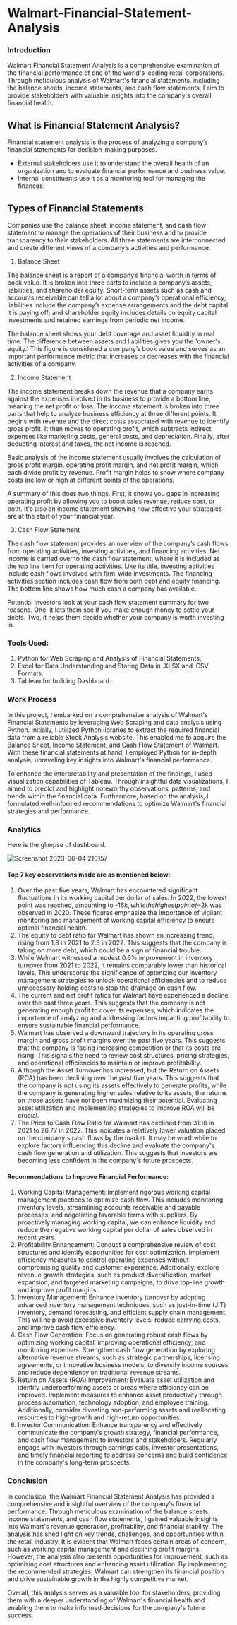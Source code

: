 # Walmart-Financial-Statement-Analysis

### Introduction 

Walmart Financial Statement Analysis is a comprehensive examination of the financial performance of one of the world's leading retail corporations. Through meticulous analysis of Walmart's financial statements, including the balance sheets, income statements, and cash flow statements, I aim to provide stakeholders with valuable insights into the company's overall financial health.

## What Is Financial Statement Analysis?
Financial statement analysis is the process of analyzing a company’s financial statements for decision-making purposes. 
* External stakeholders use it to understand the overall health of an organization and to evaluate financial performance and business value. 
* Internal constituents use it as a monitoring tool for managing the finances.

## Types of Financial Statements
Companies use the balance sheet, income statement, and cash flow statement to manage the operations of their business and to provide transparency to their stakeholders. All three statements are interconnected and create different views of a company’s activities and performance.

1. Balance Sheet

The balance sheet is a report of a company’s financial worth in terms of book value. It is broken into three parts to include a company’s assets, liabilities, and shareholder equity. Short-term assets such as cash and accounts receivable can tell a lot about a company’s operational efficiency; liabilities include the company’s expense arrangements and the debt capital it is paying off; and shareholder equity includes details on equity capital investments and retained earnings from periodic net income.  

The balance sheet shows your debt coverage and asset liquidity in real time. The difference between assets and liabilities gives you the 'owner's equity.' This figure is considered a company’s book value and serves as an important performance metric that increases or decreases with the financial activities of a company.

2. Income Statement

The income statement breaks down the revenue that a company earns against the expenses involved in its business to provide a bottom line, meaning the net profit or loss. The income statement is broken into three parts that help to analyze business efficiency at three different points. It begins with revenue and the direct costs associated with revenue to identify gross profit. It then moves to operating profit, which subtracts indirect expenses like marketing costs, general costs, and depreciation. Finally, after deducting interest and taxes, the net income is reached.

Basic analysis of the income statement usually involves the calculation of gross profit margin, operating profit margin, and net profit margin, which each divide profit by revenue. Profit margin helps to show where company costs are low or high at different points of the operations.

A summary of this does two things. First, it shows you gaps in increasing operating profit by allowing you to boost sales revenue, reduce cost, or both. It's also an income statement showing how effective your strategies are at the start of your financial year.

3. Cash Flow Statement

The cash flow statement provides an overview of the company’s cash flows from operating activities, investing activities, and financing activities. Net income is carried over to the cash flow statement, where it is included as the top line item for operating activities. Like its title, investing activities include cash flows involved with firm-wide investments. The financing activities section includes cash flow from both debt and equity financing. The bottom line shows how much cash a company has available.

Potential investors look at your cash flow statement summary for two reasons. One, it lets them see if you make enough money to settle your debts. Two, it helps them decide whether your company is worth investing in.

### Tools Used:

1. Python for Web Scraping and Analysis of Financial Statements.
2. Excel for Data Understanding and Storing Data in .XLSX and .CSV Formats.
3. Tableau for building Dashboard.

### Work Process

In this project, I embarked on a comprehensive analysis of Walmart's Financial Statements by leveraging Web Scraping and data analysis using Python. Initially, I utilized Python libraries to extract the required financial data from a reliable Stock Analysis website. This enabled me to acquire the Balance Sheet, Income Statement, and Cash Flow Statement of Walmart. With these financial statements at hand, I employed Python for in-depth analysis, unraveling key insights into Walmart's financial performance.

To enhance the interpretability and presentation of the findings, I used visualization capabilities of Tableau. Through insightful data visualizations, I aimed to predict and highlight noteworthy observations, patterns, and trends within the financial data. Furthermore, based on the analysis, I formulated well-informed recommendations to optimize Walmart's financial strategies and performance.

### Analytics

Here is the glimpse of dashboard.

![Screenshot 2023-06-04 210157](https://github.com/nikitaprasad21/Walmart-Financial-Statement-Analysis/assets/84131752/e2924723-261d-4a25-9c09-8e5c5b837f51)

#### Top 7 key observations made are as mentioned below:

1. Over the past five years, Walmart has encountered significant fluctuations in its working capital per dollar of sales. In 2022, the lowest point was reached, amounting to -$16k, while the highest point of -$2k was observed in 2020. These figures emphasize the importance of vigilant monitoring and management of working capital efficiency to ensure optimal financial health. 
2. The equity to debt ratio for Walmart has shown an increasing trend, rising from 1.8 in 2021 to 2.3 in 2022. This suggests that the company is taking on more debt, which could be a sign of financial trouble.
3. While Walmart witnessed a modest 0.6% improvement in inventory turnover from 2021 to 2022, it remains comparably lower than historical levels. This underscores the significance of optimizing our inventory management strategies to unlock operational efficiencies and to reduce unnecessary holding costs to stop the drainage on cash flow.
4. The current and net profit ratios for Walmart have experienced a decline over the past three years. This suggests that the company is not generating enough profit to cover its expenses, which indicates the importance of analyzing and addressing factors impacting profitability to ensure sustainable financial performance.
5. Walmart has observed a downward trajectory in its operating gross margin and gross profit margins over the past five years. This suggests that the company is facing increasing competition or that its costs are rising. This signals the need to review cost structures, pricing strategies, and operational efficiencies to maintain or improve profitability.
6. Although the Asset Turnover has increased, but the Return on Assets (ROA) has been declining over the past five years. This suggests that the company is not using its assets effectively to generate profits, while the company is generating higher sales relative to its assets, the returns on those assets have not been maximizing their potential. Evaluating asset utilization and implementing strategies to improve ROA will be crucial.
7. The Price to Cash Flow Ratio for Walmart has declined from 31.18 in 2021 to 26.77 in 2022. This indicates a relatively lower valuation placed on the company's cash flows by the market. It may be worthwhile to explore factors influencing this decline and evaluate the company's cash flow generation and utilization. This suggests that investors are becoming less confident in the company's future prospects.

#### Recommendations to Improve Financial Performance:

1. Working Capital Management: Implement rigorous working capital management practices to optimize cash flow. This includes monitoring inventory levels, streamlining accounts receivable and payable processes, and negotiating favorable terms with suppliers. By proactively managing working capital, we can enhance liquidity and reduce the negative working capital per dollar of sales observed in recent years.
2. Profitability Enhancement: Conduct a comprehensive review of cost structures and identify opportunities for cost optimization. Implement efficiency measures to control operating expenses without compromising quality and customer experience. Additionally, explore revenue growth strategies, such as product diversification, market expansion, and targeted marketing campaigns, to drive top-line growth and improve profit margins.
3. Inventory Management: Enhance inventory turnover by adopting advanced inventory management techniques, such as just-in-time (JIT) inventory, demand forecasting, and efficient supply chain management. This will help avoid excessive inventory levels, reduce carrying costs, and improve cash flow efficiency.
4. Cash Flow Generation: Focus on generating robust cash flows by optimizing working capital, improving operational efficiency, and monitoring expenses. Strengthen cash flow generation by exploring alternative revenue streams, such as strategic partnerships, licensing agreements, or innovative business models, to diversify income sources and reduce dependency on traditional revenue streams.
5. Return on Assets (ROA) Improvement: Evaluate asset utilization and identify underperforming assets or areas where efficiency can be improved. Implement measures to enhance asset productivity through process automation, technology adoption, and employee training. Additionally, consider divesting non-performing assets and reallocating resources to high-growth and high-return opportunities.
6. Investor Communication: Enhance transparency and effectively communicate the company's growth strategy, financial performance, and cash flow management to investors and stakeholders. Regularly engage with investors through earnings calls, investor presentations, and timely financial reporting to address concerns and build confidence in the company's long-term prospects.

### Conclusion 

In conclusion, the Walmart Financial Statement Analysis has provided a comprehensive and insightful overview of the company's financial performance. Through meticulous examination of the balance sheets, income statements, and cash flow statements, I gained valuable insights into Walmart's revenue generation, profitability, and financial stability. The analysis has shed light on key trends, challenges, and opportunities within the retail industry. It is evident that Walmart faces certain areas of concern, such as working capital management and declining profit margins. However, the analysis also presents opportunities for improvement, such as optimizing cost structures and enhancing asset utilization. By implementing the recommended strategies, Walmart can strengthen its financial position and drive sustainable growth in the highly competitive market. 

Overall, this analysis serves as a valuable tool for stakeholders, providing them with a deeper understanding of Walmart's financial health and enabling them to make informed decisions for the company's future success.
